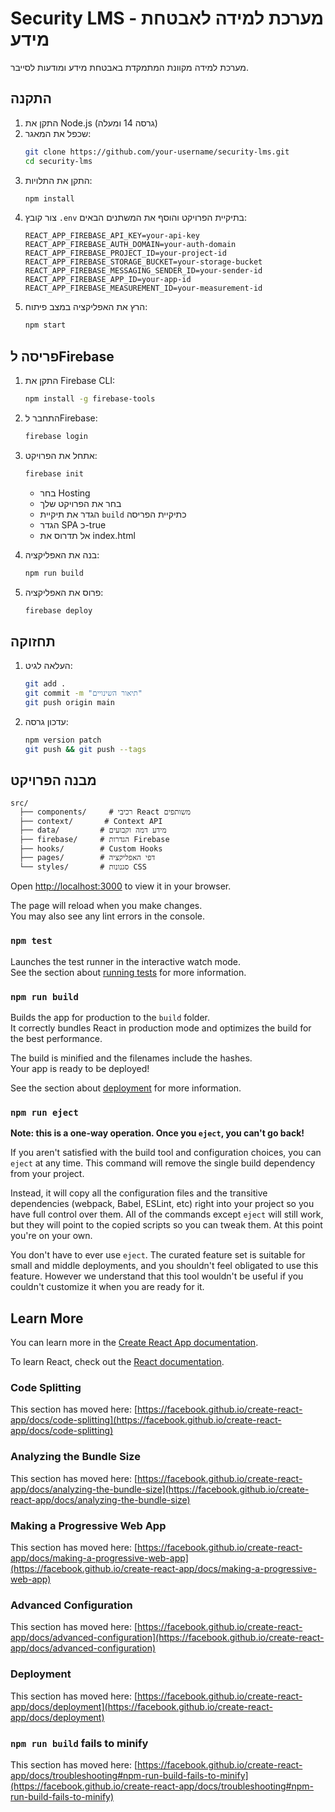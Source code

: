 # Security LMS - מערכת למידה לאבטחת מידע

מערכת למידה מקוונת המתמקדת באבטחת מידע ומודעות לסייבר.

## התקנה

1. התקן את Node.js (גרסה 14 ומעלה)
2. שכפל את המאגר:
   ```bash
   git clone https://github.com/your-username/security-lms.git
   cd security-lms
   ```
3. התקן את התלויות:
   ```bash
   npm install
   ```
4. צור קובץ `.env` בתיקיית הפרויקט והוסף את המשתנים הבאים:
   ```
   REACT_APP_FIREBASE_API_KEY=your-api-key
   REACT_APP_FIREBASE_AUTH_DOMAIN=your-auth-domain
   REACT_APP_FIREBASE_PROJECT_ID=your-project-id
   REACT_APP_FIREBASE_STORAGE_BUCKET=your-storage-bucket
   REACT_APP_FIREBASE_MESSAGING_SENDER_ID=your-sender-id
   REACT_APP_FIREBASE_APP_ID=your-app-id
   REACT_APP_FIREBASE_MEASUREMENT_ID=your-measurement-id
   ```
5. הרץ את האפליקציה במצב פיתוח:
   ```bash
   npm start
   ```

## פריסה לFirebase

1. התקן את Firebase CLI:
   ```bash
   npm install -g firebase-tools
   ```

2. התחבר לFirebase:
   ```bash
   firebase login
   ```

3. אתחל את הפרויקט:
   ```bash
   firebase init
   ```
   - בחר Hosting
   - בחר את הפרויקט שלך
   - הגדר את תיקיית `build` כתיקיית הפריסה
   - הגדר SPA כ-true
   - אל תדרוס את index.html

4. בנה את האפליקציה:
   ```bash
   npm run build
   ```

5. פרוס את האפליקציה:
   ```bash
   firebase deploy
   ```

## תחזוקה

1. העלאה לגיט:
   ```bash
   git add .
   git commit -m "תיאור השינויים"
   git push origin main
   ```

2. עדכון גרסה:
   ```bash
   npm version patch
   git push && git push --tags
   ```

## מבנה הפרויקט

```
src/
  ├── components/     # רכיבי React משותפים
  ├── context/       # Context API
  ├── data/         # מידע דמה וקבועים
  ├── firebase/     # הגדרות Firebase
  ├── hooks/        # Custom Hooks
  ├── pages/        # דפי האפליקציה
  └── styles/       # סגנונות CSS
```
Open [http://localhost:3000](http://localhost:3000) to view it in your browser.

The page will reload when you make changes.\
You may also see any lint errors in the console.

### `npm test`

Launches the test runner in the interactive watch mode.\
See the section about [running tests](https://facebook.github.io/create-react-app/docs/running-tests) for more information.

### `npm run build`

Builds the app for production to the `build` folder.\
It correctly bundles React in production mode and optimizes the build for the best performance.

The build is minified and the filenames include the hashes.\
Your app is ready to be deployed!

See the section about [deployment](https://facebook.github.io/create-react-app/docs/deployment) for more information.

### `npm run eject`

**Note: this is a one-way operation. Once you `eject`, you can't go back!**

If you aren't satisfied with the build tool and configuration choices, you can `eject` at any time. This command will remove the single build dependency from your project.

Instead, it will copy all the configuration files and the transitive dependencies (webpack, Babel, ESLint, etc) right into your project so you have full control over them. All of the commands except `eject` will still work, but they will point to the copied scripts so you can tweak them. At this point you're on your own.

You don't have to ever use `eject`. The curated feature set is suitable for small and middle deployments, and you shouldn't feel obligated to use this feature. However we understand that this tool wouldn't be useful if you couldn't customize it when you are ready for it.

## Learn More

You can learn more in the [Create React App documentation](https://facebook.github.io/create-react-app/docs/getting-started).

To learn React, check out the [React documentation](https://reactjs.org/).

### Code Splitting

This section has moved here: [https://facebook.github.io/create-react-app/docs/code-splitting](https://facebook.github.io/create-react-app/docs/code-splitting)

### Analyzing the Bundle Size

This section has moved here: [https://facebook.github.io/create-react-app/docs/analyzing-the-bundle-size](https://facebook.github.io/create-react-app/docs/analyzing-the-bundle-size)

### Making a Progressive Web App

This section has moved here: [https://facebook.github.io/create-react-app/docs/making-a-progressive-web-app](https://facebook.github.io/create-react-app/docs/making-a-progressive-web-app)

### Advanced Configuration

This section has moved here: [https://facebook.github.io/create-react-app/docs/advanced-configuration](https://facebook.github.io/create-react-app/docs/advanced-configuration)

### Deployment

This section has moved here: [https://facebook.github.io/create-react-app/docs/deployment](https://facebook.github.io/create-react-app/docs/deployment)

### `npm run build` fails to minify

This section has moved here: [https://facebook.github.io/create-react-app/docs/troubleshooting#npm-run-build-fails-to-minify](https://facebook.github.io/create-react-app/docs/troubleshooting#npm-run-build-fails-to-minify)
